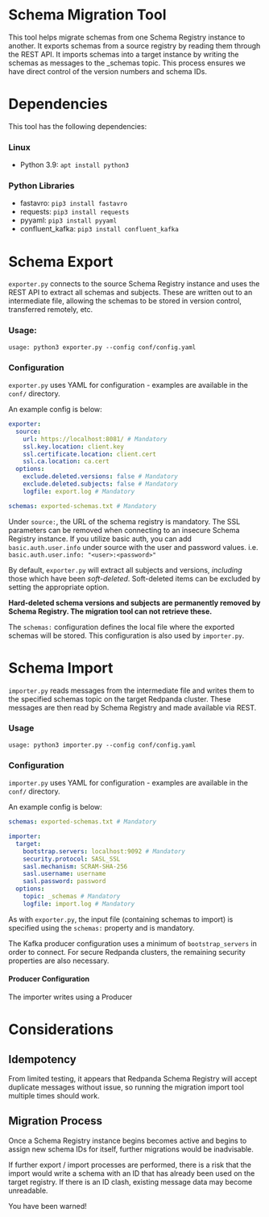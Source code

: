 # Schema Migration Tool

This tool helps migrate schemas from one Schema Registry instance to another. It exports schemas from a source registry by reading them through the REST API.
It imports schemas into a target instance by writing the schemas as messages to the \_schemas topic. This process ensures we have direct control of the version numbers and schema IDs.

# Dependencies

This tool has the following dependencies:

### Linux
- Python 3.9: `apt install python3`

### Python Libraries
- fastavro: `pip3 install fastavro`
- requests: `pip3 install requests`
- pyyaml: `pip3 install pyyaml`
- confluent_kafka: `pip3 install confluent_kafka`

# Schema Export

`exporter.py` connects to the source Schema Registry instance and uses the REST API to extract all schemas and subjects.
These are written out to an intermediate file, allowing the schemas to be stored in version control, transferred
remotely, etc.

###  Usage:
```shell
usage: python3 exporter.py --config conf/config.yaml
```

### Configuration

`exporter.py` uses YAML for configuration - examples are available in the `conf/` directory.

An example config is below:

```yaml
exporter:
  source:
    url: https://localhost:8081/ # Mandatory
    ssl.key.location: client.key
    ssl.certificate.location: client.cert
    ssl.ca.location: ca.cert
  options:
    exclude.deleted.versions: false # Mandatory
    exclude.deleted.subjects: false # Mandatory
    logfile: export.log # Mandatory

schemas: exported-schemas.txt # Mandatory
```

Under `source:`, the URL of the schema registry is mandatory. The SSL parameters can be removed when connecting to an insecure Schema Registry
instance. If you utilize basic auth, you can add `basic.auth.user.info` under source with the user and password values. i.e. `basic.auth.user.info: "<user>:<password>"`

By default, `exporter.py` will extract all subjects and versions, *including* those which have been *soft-deleted*.
Soft-deleted items can be excluded by setting the appropriate option.

**Hard-deleted schema versions and subjects are permanently removed by Schema Registry. The migration tool can not
retrieve these.**

The `schemas:` configuration defines the local file where the exported schemas will be stored. This configuration is also used by 
`importer.py`.

# Schema Import

`importer.py` reads messages from the intermediate file and writes them to the specified schemas topic on the target Redpanda
cluster. These messages are then read by Schema Registry and made available via REST.

### Usage

```shell
usage: python3 importer.py --config conf/config.yaml
```

### Configuration

`importer.py` uses YAML for configuration - examples are available in the `conf/` directory.

An example config is below:

```yaml
schemas: exported-schemas.txt # Mandatory

importer:
  target:
    bootstrap.servers: localhost:9092 # Mandatory
    security.protocol: SASL_SSL
    sasl.mechanism: SCRAM-SHA-256
    sasl.username: username
    sasl.password: password
  options:
    topic: _schemas # Mandatory
    logfile: import.log # Mandatory
```

As with `exporter.py`, the input file (containing schemas to import) is specified using the `schemas:` property and is
mandatory.

The Kafka producer configuration uses a minimum of `bootstrap_servers` in order to connect. For secure Redpanda
clusters, the remaining security properties are also necessary.

#### Producer Configuration

The importer writes using a Producer


# Considerations

## Idempotency

From limited testing, it appears that Redpanda Schema Registry will accept duplicate messages without issue, so running the migration
import tool multiple times should work.

## Migration Process

Once a Schema Registry instance begins becomes active and begins to assign new schema IDs for itself, further migrations would be inadvisable.

If further export / import processes are performed, there is a risk that the import would write a schema with an ID that
has already been used on the target registry. If there is an ID clash, existing message data may become unreadable.

You have been warned!